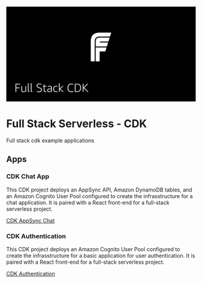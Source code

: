 ![Full Stack CDK](header.jpg)

# Full Stack Serverless - CDK

Full stack cdk example applications

## Apps

### CDK Chat App

This CDK project deploys an AppSync API, Amazon DynamoDB tables, and an Amazon Cognito User Pool configured to create the infrasstructure for a chat application. It is paired with a React front-end for a full-stack serverless project.

[CDK AppSync Chat](https://github.com/full-stack-serverless/cdk-appsync-chat)

### CDK Authentication

This CDK project deploys an Amazon Cognito User Pool configured to create the infrasstructure for a basic application for user authentication. It is paired with a React front-end for a full-stack serverless project.

[CDK Authentication](https://github.com/full-stack-serverless/cdk-authentication)

